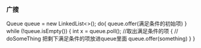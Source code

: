 ### 广搜
Queue<Integer> queue = new LinkedList<>();
do{
    queue.offer(满足条件的初始项)
}
while (!queue.isEmpty()) {
    int x = queue.poll();   //取出满足条件的项
    {
        // doSomeThing 把剩下满足条件的项放进queue里面
        queue.offer(something)
    }
}
